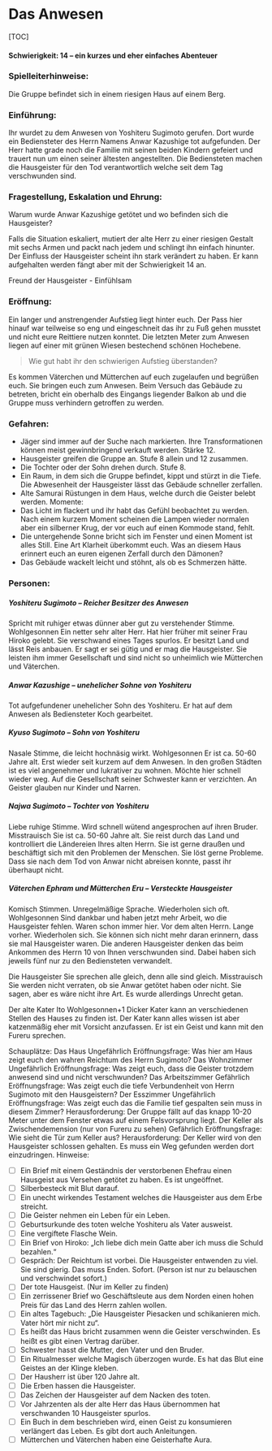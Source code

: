 # Das Anwesen

[TOC]

#### Schwierigkeit: 14 – ein kurzes und eher einfaches Abenteuer

### Spielleiterhinweise:

Die Gruppe befindet sich in einem riesigen Haus auf einem Berg.

### Einführung:

Ihr wurdet zu dem Anwesen von Yoshiteru Sugimoto gerufen. Dort wurde ein Bediensteter des Herrn Namens Anwar Kazushige tot aufgefunden. Der Herr hatte grade noch die Familie mit seinen beiden Kindern gefeiert und trauert nun um einen seiner ältesten angestellten. Die Bediensteten machen die Hausgeister für den Tod verantwortlich welche seit dem Tag verschwunden sind.

### Fragestellung, Eskalation und Ehrung:

Warum wurde Anwar Kazushige getötet und wo befinden sich die Hausgeister? 

Falls die Situation eskaliert, mutiert der alte Herr zu einer riesigen Gestalt mit sechs Armen und packt nach jedem und schlingt ihn einfach hinunter. Der Einfluss der Hausgeister scheint ihn stark verändert zu haben. Er kann aufgehalten werden fängt aber mit der Schwierigkeit 14 an.

Freund der Hausgeister - Einfühlsam

### Eröffnung:

Ein langer und anstrengender Aufstieg liegt hinter euch. Der Pass hier hinauf war teilweise so eng und eingeschneit das ihr zu Fuß gehen musstet und nicht eure Reittiere nutzen konntet. Die letzten Meter zum Anwesen liegen auf einer mit grünen Wiesen bestechend schönen Hochebene. 

> Wie gut habt ihr den schwierigen Aufstieg überstanden?

Es kommen Väterchen und Mütterchen auf euch zugelaufen und begrüßen euch. Sie bringen euch zum Anwesen. Beim Versuch das Gebäude zu betreten, bricht ein oberhalb des Eingangs liegender Balkon ab und die Gruppe muss verhindern getroffen zu werden. 

### Gefahren:

-	Jäger sind immer auf der Suche nach markierten. Ihre Transformationen können meist gewinnbringend verkauft werden. Stärke 12.
-	Hausgeister greifen die Gruppe an. Stufe 8 allein und 12 zusammen. 
-	Die Tochter oder der Sohn drehen durch. Stufe 8.
-	Ein Raum, in dem sich die Gruppe befindet, kippt und stürzt in die Tiefe. Die Abwesenheit der Hausgeister lässt das Gebäude schneller zerfallen.
-	Alte Samurai Rüstungen in dem Haus, welche durch die Geister belebt werden.
  Momente:
-	Das Licht im flackert und ihr habt das Gefühl beobachtet zu werden. Nach einem kurzem Moment scheinen die Lampen wieder normalen aber ein silberner Krug, der vor euch auf einen Kommode stand, fehlt. 
-	Die untergehende Sonne bricht sich im Fenster und einen Moment ist alles Still. Eine Art Klarheit überkommt euch. Was an diesem Haus erinnert euch an euren eigenen Zerfall durch den Dämonen?
-	Das Gebäude wackelt leicht und stöhnt, als ob es Schmerzen hätte. 

### Personen:

##### Yoshiteru Sugimoto – Reicher Besitzer des Anwesen

Spricht mit ruhiger etwas dünner aber gut zu verstehender Stimme. Wohlgesonnen
Ein netter sehr alter Herr. Hat hier früher mit seiner Frau Hiroko gelebt. Sie verschwand eines Tages spurlos. Er besitzt Land und lässt Reis anbauen. Er sagt er sei gütig und er mag die Hausgeister. Sie leisten ihm immer Gesellschaft und sind nicht so unheimlich wie Mütterchen und Väterchen. 

##### Anwar Kazushige – unehelicher Sohne von Yoshiteru

Tot aufgefundener unehelicher Sohn des Yoshiteru. Er hat auf dem Anwesen als Bediensteter Koch gearbeitet.

##### Kyuso Sugimoto – Sohn von Yoshiteru

Nasale Stimme, die leicht hochnäsig wirkt.
Wohlgesonnen
Er ist ca. 50-60 Jahre alt. Erst wieder seit kurzem auf dem Anwesen. In den großen Städten ist es viel angenehmer und lukrativer zu wohnen. Möchte hier schnell wieder weg. Auf die Gesellschaft seiner Schwester kann er verzichten. An Geister glauben nur Kinder und Narren.

##### Najwa Sugimoto – Tochter von Yoshiteru

Liebe ruhige Stimme. Wird schnell wütend angesprochen auf ihren Bruder.
Misstrauisch
Sie ist ca. 50-60 Jahre alt. Sie reist durch das Land und kontrolliert die Ländereien Ihres alten Herrn. Sie ist gerne draußen und beschäftigt sich mit den Problemen der Menschen. Sie löst gerne Probleme. Dass sie nach dem Tod von Anwar nicht abreisen konnte, passt ihr überhaupt nicht.

##### Väterchen Ephram und Mütterchen Eru – Versteckte Hausgeister

Komisch Stimmen. Unregelmäßige Sprache. Wiederholen sich oft. 
Wohlgesonnen
Sind dankbar und haben jetzt mehr Arbeit, wo die Hausgeister fehlen. Waren schon immer hier. Vor dem alten Herrn. Lange vorher. Wiederholen sich. Sie können sich nicht mehr daran erinnern, dass sie mal Hausgeister waren.
Die anderen Hausgeister denken das beim Ankommen des Herrn 10 von Ihnen verschwunden sind. Dabei haben sich jeweils fünf nur zu den Bediensteten verwandelt.

Die Hausgeister
Sie sprechen alle gleich, denn alle sind gleich.
Misstrauisch
Sie werden nicht verraten, ob sie Anwar getötet haben oder nicht. Sie sagen, aber es wäre nicht ihre Art. Es wurde allerdings Unrecht getan. 

Der alte Kater Ito
Wohlgesonnen+1
Dicker Kater kann an verschiedenen Stellen des Hauses zu finden ist.
Der Kater kann alles wissen ist aber katzenmäßig eher mit Vorsicht anzufassen. Er ist ein Geist und kann mit den Fureru sprechen.

Schauplätze:
Das Haus
Ungefährlich
Eröffnungsfrage: Was hier am Haus zeigt euch den wahren Reichtum des Herrn Sugimoto?
Das Wohnzimmer
Ungefährlich
Eröffnungsfrage: Was zeigt euch, dass die Geister trotzdem anwesend sind und nicht verschwunden?
Das Arbeitszimmer
Gefährlich
Eröffnungsfrage: Was zeigt euch die tiefe Verbundenheit von Herrn Sugimoto mit den Hausgeistern?
Der Esszimmer
Ungefährlich
Eröffnungsfrage: Was zeigt euch das die Familie tief gespalten sein muss in diesem Zimmer?
Herausforderung: Der Gruppe fällt auf das knapp 10-20 Meter unter dem Fenster etwas auf einem Felsvorsprung liegt. 
Der Keller als Zwischendemension (nur von Fureru zu sehen)
Gefährlich
Eröffnungsfrage: Wie sieht die Tür zum Keller aus?
Herausforderung: Der Keller wird von den Hausgeister schlossen gehalten. Es muss ein Weg gefunden werden dort einzudringen. 
Hinweise:

-	[   ] Ein Brief mit einem Geständnis der verstorbenen Ehefrau einen Hausgeist aus Versehen getötet zu haben. Es ist ungeöffnet.
-	[   ] Silberbesteck mit Blut darauf.
-	[   ] Ein unecht wirkendes Testament welches die Hausgeister aus dem Erbe streicht.
-	[   ] Die Geister nehmen ein Leben für ein Leben.
-	[   ] Geburtsurkunde des toten welche Yoshiteru als Vater ausweist.
-	[   ] Eine vergiftete Flasche Wein.
-	[   ] Ein Brief von Hiroko: „Ich liebe dich mein Gatte aber ich muss die Schuld bezahlen.“
-	[   ] Gespräch: Der Reichtum ist vorbei. Die Hausgeister entwenden zu viel. Sie sind gierig. Das muss Enden. Sofort. (Person ist nur zu belauschen und verschwindet sofort.)
-	[   ] Der tote Hausgeist. (Nur im Keller zu finden)
-	[   ] Ein zerrissener Brief wo Geschäftsleute aus dem Norden einen hohen Preis für das Land des Herrn zahlen wollen.
-	[   ] Ein altes Tagebuch: „Die Hausgeister Piesacken und schikanieren mich. Vater hört mir nicht zu“.
-	[   ] Es heißt das Haus bricht zusammen wenn die Geister verschwinden. Es heißt es gibt einen Vertrag darüber.
-	[   ] Schwester hasst die Mutter, den Vater und den Bruder.
-	[   ] Ein Ritualmesser welche Magisch überzogen wurde. Es hat das Blut eine Geistes an der Klinge kleben.
-	[   ] Der Hausherr ist über 120 Jahre alt.
-	[   ] Die Erben hassen die Hausgeister.
-	[   ] Das Zeichen der Hausgeister auf dem Nacken des toten.
-	[   ] Vor Jahrzenten als der alte Herr das Haus übernommen hat verschwanden 10 Hausgeister spurlos. 
-	[   ] Ein Buch in dem beschrieben wird, einen Geist zu konsumieren verlängert das Leben. Es gibt dort auch Anleitungen.
-	[   ] Mütterchen und Väterchen haben eine Geisterhafte Aura.
